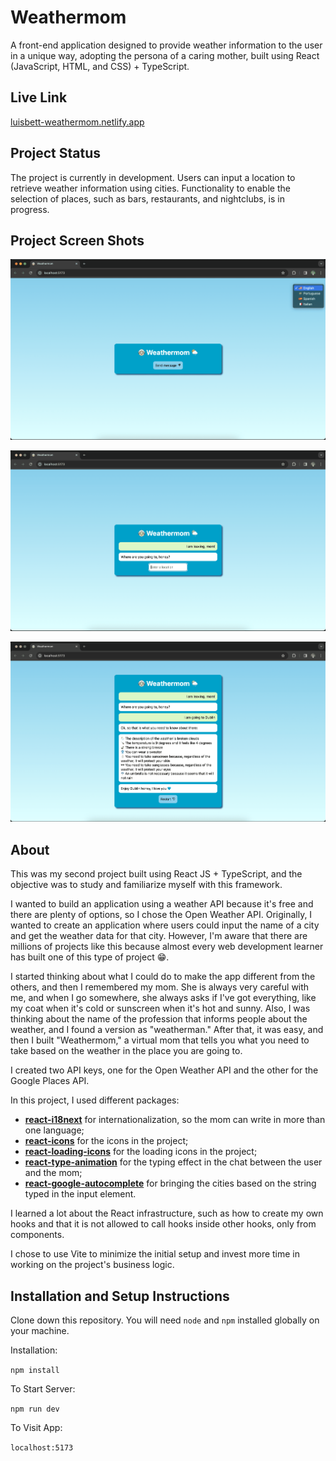# Weathermom

A front-end application designed to provide weather information to the user in a unique way, adopting the persona of a caring mother, built using React (JavaScript, HTML, and CSS) + TypeScript.

## Live Link

[luisbett-weathermom.netlify.app](https://luisbett-weathermom.netlify.app/)

## Project Status

The project is currently in development. Users can input a location to retrieve weather information using cities. Functionality to enable the selection of places, such as bars, restaurants, and nightclubs, is in progress.

## Project Screen Shots

![screenshot_1](/public/screenshot_1.png)

![screenshot_2](/public/screenshot_2.png)

![screenshot_3](/public/screenshot_3.png)

## About

This was my second project built using React JS + TypeScript, and the objective was to study and familiarize myself with this framework.

I wanted to build an application using a weather API because it's free and there are plenty of options, so I chose the Open Weather API. Originally, I wanted to create an application where users could input the name of a city and get the weather data for that city. However, I'm aware that there are millions of projects like this because almost every web development learner has built one of this type of project 😁.

I started thinking about what I could do to make the app different from the others, and then I remembered my mom. She is always very careful with me, and when I go somewhere, she always asks if I've got everything, like my coat when it's cold or sunscreen when it's hot and sunny. Also, I was thinking about the name of the profession that informs people about the weather, and I found a version as "weatherman." After that, it was easy, and then I built "Weathermom," a virtual mom that tells you what you need to take based on the weather in the place you are going to.

I created two API keys, one for the Open Weather API and the other for the Google Places API.

In this project, I used different packages:

* [**react-i18next**](https://www.npmjs.com/package/react-i18next) for internationalization, so the mom can write in more than one language;
* [**react-icons**](https://www.npmjs.com/package/react-icons) for the icons in the project;
* [**react-loading-icons**](https://www.npmjs.com/package/react-loading-icons) for the loading icons in the project;
* [**react-type-animation**](https://www.npmjs.com/package/react-type-animation) for the typing effect in the chat between the user and the mom;
* [**react-google-autocomplete**](https://www.npmjs.com/package/react-google-autocomplete) for bringing the cities based on the string typed in the input element.

I learned a lot about the React infrastructure, such as how to create my own hooks and that it is not allowed to call hooks inside other hooks, only from components.

I chose to use Vite to minimize the initial setup and invest more time in working on the project's business logic.

## Installation and Setup Instructions

Clone down this repository. You will need `node` and `npm` installed globally on your machine.

Installation:

`npm install`

To Start Server:

`npm run dev`

To Visit App:

`localhost:5173`